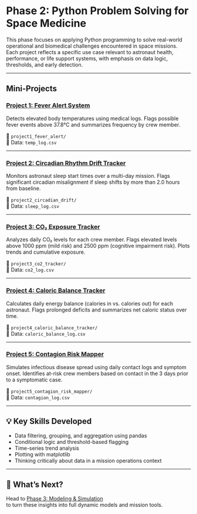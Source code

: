 # Phase 2: Python Problem Solving for Space Medicine

This phase focuses on applying Python programming to solve real-world operational and biomedical challenges encountered in space missions.  
Each project reflects a specific use case relevant to astronaut health, performance, or life support systems, with emphasis on data logic, thresholds, and early detection.

---

## Mini-Projects

### [Project 1: Fever Alert System](./project1_fever_alert/fever_alert.ipynb)
Detects elevated body temperatures using medical logs. Flags possible fever events above 37.8°C and summarizes frequency by crew member.

📁 `project1_fever_alert/`  
📄 Data: `temp_log.csv`

---

### [Project 2: Circadian Rhythm Drift Tracker](./project2_circadian_drift/circadian_drift.ipynb)
Monitors astronaut sleep start times over a multi-day mission. Flags significant circadian misalignment if sleep shifts by more than 2.0 hours from baseline.

📁 `project2_circadian_drift/`  
📄 Data: `sleep_log.csv`

---

### [Project 3: CO₂ Exposure Tracker](./project3_co2_tracker/co2_tracker.ipynb)
Analyzes daily CO₂ levels for each crew member. Flags elevated levels above 1000 ppm (mild risk) and 2500 ppm (cognitive impairment risk). Plots trends and cumulative exposure.

📁 `project3_co2_tracker/`  
📄 Data: `co2_log.csv`

---

### [Project 4: Caloric Balance Tracker](./project4_caloric_balance_tracker/caloric_balance.ipynb)
Calculates daily energy balance (calories in vs. calories out) for each astronaut. Flags prolonged deficits and summarizes net caloric status over time.

📁 `project4_caloric_balance_tracker/`  
📄 Data: `caloric_balance_log.csv`

---

### [Project 5: Contagion Risk Mapper](./project5_contagion_risk_mapper/contagion_risk_mapper.ipynb)
Simulates infectious disease spread using daily contact logs and symptom onset. Identifies at-risk crew members based on contact in the 3 days prior to a symptomatic case.

📁 `project5_contagion_risk_mapper/`  
📄 Data: `contagion_log.csv`

---

## 💡 Key Skills Developed

- Data filtering, grouping, and aggregation using pandas
- Conditional logic and threshold-based flagging
- Time-series trend analysis
- Plotting with matplotlib
- Thinking critically about data in a mission operations context

---

## 🧭 What’s Next?

Head to [Phase 3: Modeling & Simulation](../phase3_modeling_applications/)  
to turn these insights into full dynamic models and mission tools.

